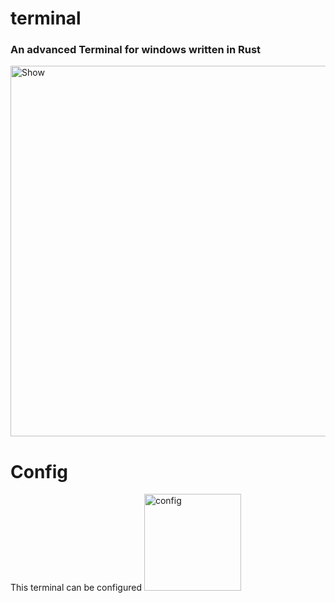 # terminal
### An advanced Terminal for windows written in Rust
<img width="593" alt="Show" src="https://github.com/RealViper8/terminal/assets/101727162/65e1efab-9796-4583-8935-1f742053e9d2">

# Config
This terminal can be configured
<img width="155" alt="config" src="https://github.com/RealViper8/terminal/assets/101727162/31023325-1883-4137-bfd6-4412c2a37f2f">

